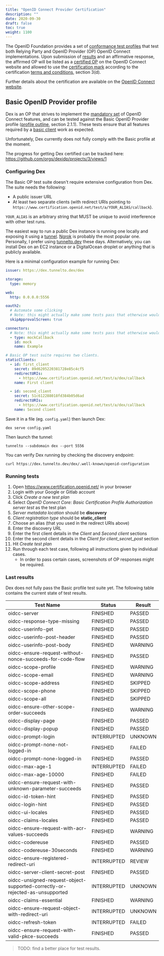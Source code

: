 ```yaml
---
title: "OpenID Connect Provider Certification"
description: ""
date: 2020-09-30
draft: false
toc: true
weight: 1100
---
```


The OpenID Foundation provides a set of [conformance test profiles](https://openid.net/wordpress-content/uploads/2018/06/OpenID-Connect-Conformance-Profiles.pdf) that test both Relying Party
and OpenID Provider (OP) OpenID Connect implementations.
Upon submission of [results](https://openid.net/certification/submission/) and an affirmative response,
the affirmed OP will be listed as a [certified OP](https://openid.net/developers/certified/) on the OpenID Connect website
and allowed to use the [certification mark](https://openid.net/certification/mark/) according to the certification [terms and conditions](https://openid.net/wordpress-content/uploads/2015/03/OpenID-Certification-Terms-and-Conditions.pdf), section 3(d).

Further details about the certification are available on the [OpenID Connect website](https://openid.net/certification/instructions/).

## Basic OpenID Provider profile

Dex is an OP that strives to implement the [mandatory set](https://openid.net/specs/openid-connect-core-1_0.html#ServerMTI) of OpenID Connect features,
and can be tested against the Basic OpenID Provider profile ([profile outline](https://openid.net/wordpress-content/uploads/2018/06/OpenID-Connect-Conformance-Profiles.pdf), section 2.1.1).
These tests ensure that all features required by a [basic client](https://openid.net/specs/openid-connect-basic-1_0.html) work as expected.

Unfortunately, Dex currently does not fully comply with the Basic profile at the moment.

The progress for getting Dex certified can be tracked here: https://github.com/orgs/dexidp/projects/3/views/1

### Configuring Dex

The Basic OP test suite doesn't require extensive configuration from Dex.
The suite needs the following:

- A public issuer URL
- At least two separate clients (with redirect URIs pointing to `https://www.certification.openid.net/test/a/YOUR_ALIAS/callback`).

`YOUR_ALIAS` is an arbitrary string that MUST be unique to avoid interference with other test runs.

The easiest way to run a public Dex instance is running one locally and exposing it using a [tunnel](https://github.com/anderspitman/awesome-tunneling).
[Ngrok](https://ngrok.com/) is probably the most popular one. Personally, I prefer using [tunnelto.dev](https://tunnelto.dev/) these days.
Alternatively, you can install Dex on an EC2 instance or a DigitalOcean droplet or anything that is publicly available.

Here is a minimal configuration example for running Dex:

```yaml
issuer: https://dex.tunnelto.dev/dex

storage:
  type: memory

web:
  http: 0.0.0.0:5556

oauth2:
  # Automate some clicking
  # Note: this might actually make some tests pass that otherwise wouldn't.
  skipApprovalScreen: true

connectors:
  # Note: this might actually make some tests pass that otherwise wouldn't.
  - type: mockCallback
    id: mock
    name: Example

# Basic OP test suite requires two clients.
staticClients:
  - id: first_client
    secret: 89d6205220381728e85c4cf5
    redirectURIs:
      - https://www.certification.openid.net/test/a/dex/callback
    name: First client

  - id: second_client
    secret: 51c612288018fd384b05d6ad
    redirectURIs:
      - https://www.certification.openid.net/test/a/dex/callback
    name: Second client
```

Save it in a file (eg. `config.yaml`) then launch Dex:

```shell
dex serve config.yaml
```

Then launch the tunnel:

```shell
tunnelto --subdomain dex --port 5556
```

You can verify Dex running by checking the discovery endpoint:

```shell
curl https://dex.tunnelto.dev/dex/.well-known/openid-configuration
```

### Running tests

1. Open https://www.certification.openid.net/ in your browser
1. Login with your Google or Gitlab account
1. Click _Create a new test plan_
1. Select _OpenID Connect Core: Basic Certification Profile Authorization server test_ as the test plan
1. _Server metadata location_ should be **discovery**
1. _Client registration type_ should be **static_client**
1. Choose an alias (that you used in the redirect URIs above)
1. Enter the discovery URL
1. Enter the first client details in the _Client_ and _Second client_ sections
1. Enter the second client details in the _Client for client_secret_post_ section
1. Hit _Create test plan_
1. Run through each test case, following all instructions given by individual cases.
    * In order to pass certain cases, screenshots of OP responses might be required.

### Last results

Dex does not fully pass the Basic profile test suite yet. The following table contains the current state of test results.

| Test Name                                                                    | Status      | Result  |
|------------------------------------------------------------------------------|-------------|---------|
| oidcc-server                                                                 | FINISHED    | PASSED  |
| oidcc-response-type-missing                                                  | FINISHED    | PASSED  |
| oidcc-userinfo-get                                                           | FINISHED    | PASSED  |
| oidcc-userinfo-post-header                                                   | FINISHED    | PASSED  |
| oidcc-userinfo-post-body                                                     | FINISHED    | WARNING |
| oidcc-ensure-request-without-nonce-succeeds-for-code-flow                    | FINISHED    | PASSED  |
| oidcc-scope-profile                                                          | FINISHED    | WARNING |
| oidcc-scope-email                                                            | FINISHED    | WARNING |
| oidcc-scope-address                                                          | FINISHED    | SKIPPED |
| oidcc-scope-phone                                                            | FINISHED    | SKIPPED |
| oidcc-scope-all                                                              | FINISHED    | SKIPPED |
| oidcc-ensure-other-scope-order-succeeds                                      | FINISHED    | WARNING |
| oidcc-display-page                                                           | FINISHED    | PASSED  |
| oidcc-display-popup                                                          | FINISHED    | PASSED  |
| oidcc-prompt-login                                                           | INTERRUPTED | UNKNOWN |
| oidcc-prompt-none-not-logged-in                                              | FINISHED    | FAILED  |
| oidcc-prompt-none-logged-in                                                  | FINISHED    | PASSED  |
| oidcc-max-age-1                                                              | INTERRUPTED | FAILED  |
| oidcc-max-age-10000                                                          | FINISHED    | FAILED  |
| oidcc-ensure-request-with-unknown-parameter-succeeds                         | FINISHED    | PASSED  |
| oidcc-id-token-hint                                                          | FINISHED    | PASSED  |
| oidcc-login-hint                                                             | FINISHED    | PASSED  |
| oidcc-ui-locales                                                             | FINISHED    | PASSED  |
| oidcc-claims-locales                                                         | FINISHED    | PASSED  |
| oidcc-ensure-request-with-acr-values-succeeds                                | FINISHED    | WARNING |
| oidcc-codereuse                                                              | FINISHED    | PASSED  |
| oidcc-codereuse-30seconds                                                    | FINISHED    | WARNING |
| oidcc-ensure-registered-redirect-uri                                         | INTERRUPTED | REVIEW  |
| oidcc-server-client-secret-post                                              | FINISHED    | PASSED  |
| oidcc-unsigned-request-object-supported-correctly-or-rejected-as-unsupported | INTERRUPTED | UNKNOWN |
| oidcc-claims-essential                                                       | FINISHED    | WARNING |
| oidcc-ensure-request-object-with-redirect-uri                                | INTERRUPTED | UNKNOWN |
| oidcc-refresh-token                                                          | INTERRUPTED | FAILED  |
| oidcc-ensure-request-with-valid-pkce-succeeds                                | FINISHED    | PASSED  |

> TODO: find a better place for test results.
